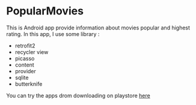 # PopularMovies

This is Android app provide information about movies popular and highest rating.
In this app, I use some library : 
- retrofit2
- recycler view 
- picasso
- content 
- provider
- sqlite 
- butterknife

You can try the apps drom downloading on playstore <a href="https://play.google.com/store/apps/details?id=net.crevion.singgih.popularmoviesapp"> here </a>
